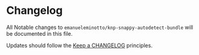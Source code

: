 # Changelog

All Notable changes to `emanueleminotto/knp-snappy-autodetect-bundle` will be documented in this file.

Updates should follow the [Keep a CHANGELOG](http://keepachangelog.com/) principles.
